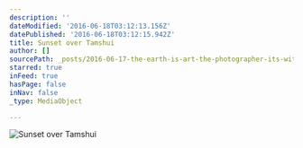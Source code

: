```yaml
---
description: ''
dateModified: '2016-06-18T03:12:13.156Z'
datePublished: '2016-06-18T03:12:15.942Z'
title: Sunset over Tamshui
author: []
sourcePath: _posts/2016-06-17-the-earth-is-art-the-photographer-its-witness.md
starred: true
inFeed: true
hasPage: false
inNav: false
_type: MediaObject

---
```

![Sunset over Tamshui](https://imgflo.herokuapp.com/graph/vahj1ThiexotieMo/b281db8ccd9c4d237ed6ef684d483316/croprotate.jpg?cropheight=2001&cropwidth=3546&degrees=0&input=https%3A%2F%2Fthe-grid-user-content.s3-us-west-2.amazonaws.com%2F637ba578-d8f1-4cc3-82a9-f2476c6eddae.jpg&x=0&y=0)